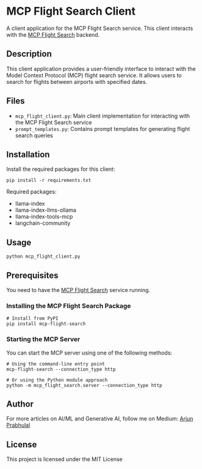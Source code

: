 # MCP Flight Search Client

A client application for the MCP Flight Search service. This client interacts with the [MCP Flight Search](https://github.com/arjunprabhulal/mcp-flight-search) backend.

## Description

This client application provides a user-friendly interface to interact with the Model Context Protocol (MCP) flight search service. It allows users to search for flights between airports with specified dates.

## Files

- `mcp_flight_client.py`: Main client implementation for interacting with the MCP Flight Search service
- `prompt_templates.py`: Contains prompt templates for generating flight search queries

## Installation

Install the required packages for this client:

```
pip install -r requirements.txt
```

Required packages:
- llama-index
- llama-index-llms-ollama
- llama-index-tools-mcp
- langchain-community

## Usage

```
python mcp_flight_client.py
```

## Prerequisites

You need to have the [MCP Flight Search](https://github.com/arjunprabhulal/mcp-flight-search) service running.

### Installing the MCP Flight Search Package

```
# Install from PyPI
pip install mcp-flight-search
```

### Starting the MCP Server

You can start the MCP server using one of the following methods:

```
# Using the command-line entry point
mcp-flight-search --connection_type http

# Or using the Python module approach
python -m mcp_flight_search.server --connection_type http
```

## Author

For more articles on AI/ML and Generative AI, follow me on Medium: [Arjun Prabhulal](https://medium.com/@arjun-prabhulal)

## License

This project is licensed under the MIT License 